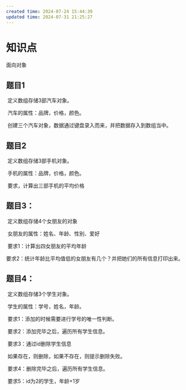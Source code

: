 ```yaml
---
created time: 2024-07-24 15:44:39
updated time: 2024-07-31 21:25:27
---
```

# 知识点

面向对象

## 题目1

​	定义数组存储3部汽车对象。

​	汽车的属性：品牌，价格，颜色。

​	创建三个汽车对象，数据通过键盘录入而来，并把数据存入到数组当中。

## 题目2

​	定义数组存储3部手机对象。

​	手机的属性：品牌，价格，颜色。

​	要求，计算出三部手机的平均价格

## 题目3：

​	定义数组存储4个女朋友的对象

​	女朋友的属性：姓名、年龄、性别、爱好

​	要求1：计算出四女朋友的平均年龄

​	要求2：统计年龄比平均值低的女朋友有几个？并把她们的所有信息打印出来。

## 题目4：

​	定义数组存储3个学生对象。

​	学生的属性：学号，姓名，年龄。

​	要求1：添加的时候需要进行学号的唯一性判断。

​	要求2：添加完毕之后，遍历所有学生信息。

​	要求3：通过id删除学生信息

​             如果存在，则删除，如果不存在，则提示删除失败。

​	要求4：删除完毕之后，遍历所有学生信息。

​	要求5：id为2的学生，年龄+1岁

















